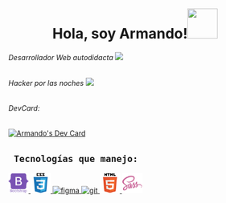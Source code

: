 <h1 align="center">Hola, soy Armando!<img src="https://pa1.narvii.com/6547/6ff6730ac7ae0ceaac2c00664f0016d794af4859_hq.gif" width="60px" height="60px"></h1>
<h6> <i>Desarrollador Web autodidacta <img src="https://i.pinimg.com/originals/47/37/f3/4737f384e164cab17788950cca6a312c.gif" height="60px"></i></h6>
<h6> <i> Hacker por las noches  <img src="https://cdn.hacdias.com/u/2019-04-blinking-eye.gif" height="40px"></i></h6>
<h6> <i> DevCard: </i></h6>
<a href="https://app.daily.dev/Zlatkowicz"><img src="https://api.daily.dev/devcards/9b3a813ffc374c8abf269870b3c0cc44.png?r=stt" width="400" alt="Armando's Dev Card"/></a>
<h2><code> Tecnologías que manejo: </code></h2>
<p align="left"> <a href="https://getbootstrap.com" target="_blank" rel="noreferrer"> <img src="https://raw.githubusercontent.com/devicons/devicon/master/icons/bootstrap/bootstrap-plain-wordmark.svg" alt="bootstrap" width="40" height="40"/> </a> <a href="https://www.w3schools.com/css/" target="_blank" rel="noreferrer"> <img src="https://raw.githubusercontent.com/devicons/devicon/master/icons/css3/css3-original-wordmark.svg" alt="css3" width="40" height="40"/> </a> <a href="https://www.figma.com/" target="_blank" rel="noreferrer"> <img src="https://www.vectorlogo.zone/logos/figma/figma-icon.svg" alt="figma" width="40" height="40"/> </a> <a href="https://git-scm.com/" target="_blank" rel="noreferrer"> <img src="https://www.vectorlogo.zone/logos/git-scm/git-scm-icon.svg" alt="git" width="40" height="40"/> </a> <a href="https://www.w3.org/html/" target="_blank" rel="noreferrer"> <img src="https://raw.githubusercontent.com/devicons/devicon/master/icons/html5/html5-original-wordmark.svg" alt="html5" width="40" height="40"/> </a> <a href="https://sass-lang.com" target="_blank" rel="noreferrer"> <img src="https://raw.githubusercontent.com/devicons/devicon/master/icons/sass/sass-original.svg" alt="sass" width="40" height="40"/> </a> </p>
